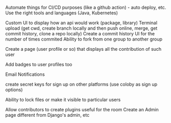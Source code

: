 Automate things for CI/CD purposes (like a github action) - auto deploy, etc.
Use the right tools and languages (Java, Kubernetes)

Custom UI to display how an api would work (package, library)
Terminal upload (get cwd, create branch locally and then push online, merge, get commit history, clone a repo locally)
Create a commit history UI for the number of times commited
Ability to fork from one group to another group

Create a page (user profile or so) that displays all the contribution of such user

Add badges to user profiles too

Email Notifications

create secret keys for sign up on other platforms (use coloby as sign up options)

Ability to lock files or make it visible to particular users

Allow contributors to create plugins useful for the room
Create an Admin page different from Django's admin, etc